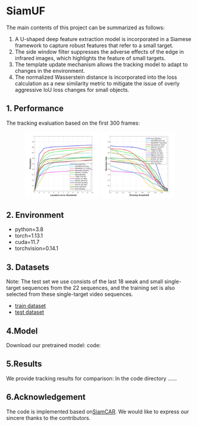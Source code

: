 # SiamUF

The main contents of this project can be summarized as follows: 

1. A U-shaped deep feature extraction model is incorporated in a Siamese framework to capture robust features that refer to a small target. 
2. The side window filter suppresses the adverse effects of the edge in infrared images, which highlights the feature of small targets. 
3. The template update mechanism allows the tracking model to adapt to changes in the environment. 
4. The normalized Wasserstein distance is incorporated into the loss calculation as a new similarity metric to mitigate the issue of overly aggressive IoU loss changes for small objects.

## 1. Performance

The tracking evaluation based on the first 300 frames:

<center class="half">  <img src="./avgPrecision_smooth.jpg" width="200"/>  <img src="./avgSuccess_smooth.jpg" width="200"/> </center>



## 2. Environment

- python=3.8
- torch=1.13.1
- cuda=11.7
- torchvision=0.14.1

## 3. Datasets

Note: The test set we use consists of the last 18 weak and small single-target sequences from the 22 sequences, and the training set is also selected from these single-target video sequences.

- [train dataset](https://www.scidb.cn/en/detail?dataSetId=808025946870251520&version=V2)
- [test dataset](https://www.scidb.cn/en/detail?dataSetId=720626420933459968&version=V1)

## 4.Model

Download our pretrained model:  code: 

## 5.Results

We provide tracking results for comparison: In the code directory ......

## 6.Acknowledgement

The code is implemented based on[SiamCAR](https://github.com/ohhhyeahhh/SiamCAR). We would like to express our sincere thanks to the contributors.
